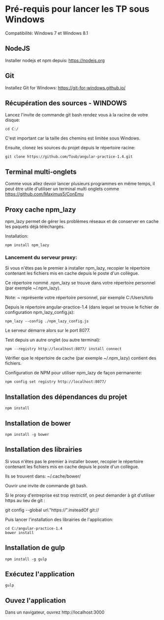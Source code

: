 # Pré-requis pour lancer les TP sous Windows

Compatibilité: Windows 7 et Windows 8.1

## NodeJS

Installer nodejs et npm depuis: https://nodejs.org

## Git

Installez Git for Windows: https://git-for-windows.github.io/

## Récupération des sources - WINDOWS

Lancez l'invite de commande git bash rendez vous à la racine de votre disque:

    cd C:/

C'est important car la taille des chemins est limitée sous Windows.

Ensuite, clonez les sources du projet depuis le répertoire racine:

    git clone https://github.com/Toub/angular-practice-1.4.git


## Terminal multi-onglets

Comme vous allez devoir lancer plusieurs programmes en même temps, il peut être utile d'utiliser un terminal multi onglets comme https://github.com/Maximus5/ConEmu


## Proxy cache npm_lazy

npm_lazy permet de gérer les problèmes réseaux et de conserver en cache les paquets déjà téléchargés.

Installation:

    npm install npm_lazy
    
### Lancement du serveur proxy:

Si vous n'êtes pas le premier à installer npm_lazy, recopier le répertoire contenant les fichiers mis en cache depuis le poste d'un collègue.

Ce répertoire nommé .npm_lazy se trouve dans votre répertoire personnel (par exemple ~/.npm_lazy).

Note: ~ représente votre répertoire personnel, par exemple C:/Users/toto

Depuis le répertoire angular-practice-1.4 (dans lequel se trouve le fichier de configuration npm_lazy_config.js):

    npm_lazy --config ./npm_lazy_config.js
    
Le serveur démarre alors sur le port 8077.

Test depuis un autre onglet (ou autre terminal):

    npm --registry http://localhost:8077/ install connect

Vérifier que le répertoire de cache  (par exemple ~/.npm_lazy) contient des fichiers.

Configuration de NPM pour utiliser npm_lazy de façon permanente:

    npm config set registry http://localhost:8077/
    
## Installation des dépendances du projet

    npm install
    
## Installation de bower

    npm install -g bower
    
## Installation des librairies
    
Si vous n'êtes pas le premier à installer bower, recopier le répertoire contenant les fichiers mis en cache depuis le poste d'un collègue.

Ils se trouvent dans: ~/.cache/bower/
    
Ouvrir une invite de commande git bash.

Si le proxy d'entreprise est trop restrictif, on peut demander à git d'utiliser https au lieu de git :
   
  git config --global url."https://".insteadOf git:// 
  
Puis lancer l'installation des librairies de l'application:

    cd C:/angular-practice-1.4
    bower install
    
## Installation de gulp

    npm install -g gulp
    
## Exécutez l'application

    gulp
    
## Ouvez l'application

Dans un navigateur, ouvrez http://localhost:3000



